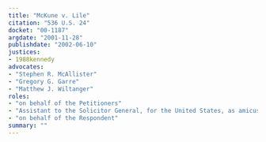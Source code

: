 ```yaml
---
title: "McKune v. Lile"
citation: "536 U.S. 24"
docket: "00-1187"
argdate: "2001-11-28"
publishdate: "2002-06-10"
justices:
- 1988kennedy
advocates:
- "Stephen R. McAllister"
- "Gregory G. Garre"
- "Matthew J. Wiltanger"
roles:
- "on behalf of the Petitioners"
- "Assistant to the Solicitor General, for the United States, as amicus curiae, supporting the Petitioners"
- "on behalf of the Respondent"
summary: ""
---
```


